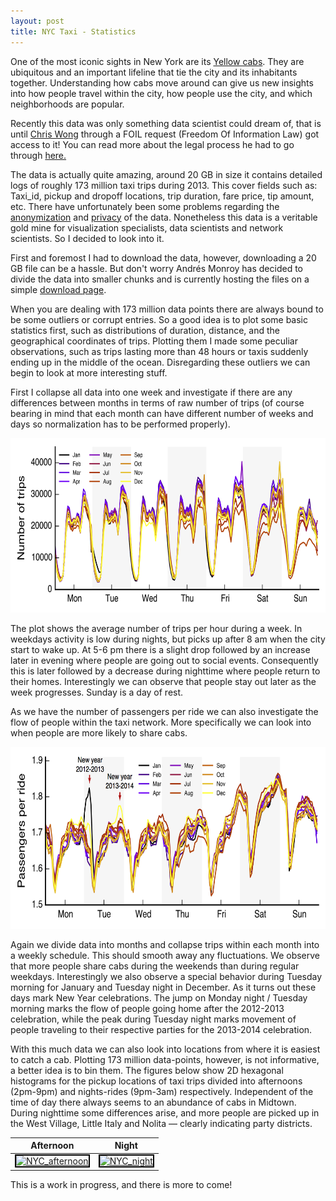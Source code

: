 ```yaml
---
layout: post
title: NYC Taxi - Statistics
---
```


One of the most iconic sights in New York are its <a title="Yellow cabs" href="http://upload.wikimedia.org/wikipedia/commons/0/07/Yellow_cabs_2.jpg">Yellow cabs</a>. They are ubiquitous and an important lifeline that tie the city and its inhabitants together. Understanding how cabs move around can give us new insights into how people travel within the city, how people use the city, and which neighborhoods are popular.

Recently this data was only something data scientist could dream of, that is until <a title="chris wong" href="http://chriswhong.com/">Chris Wong</a> through a FOIL request (Freedom Of Information Law) got access to it! You can read more about the legal process he had to go through <a title="legal process" href="http://chriswhong.com/open-data/foil_nyc_taxi/">here.</a>

The data is actually quite amazing, around 20 GB in size it contains detailed logs of roughly 173 million taxi trips during 2013. This cover fields such as: Taxi_id, pickup and dropoff locations, trip duration, fare price, tip amount, etc. There have unfortunately been some problems regarding the <a title="de-anonymization" href="https://medium.com/@vijayp/of-taxis-and-rainbows-f6bc289679a1">anonymization</a> and <a title="spying on celebrities" href="http://www.ibtimes.com/spying-celebrities-nyc-taxi-metadata-exposes-celeb-locations-strip-club-clients-1696744">privacy</a> of the data. Nonetheless this data is a veritable gold mine for visualization specialists, data scientists and network scientists. So I decided to look into it.

First and foremost I had to download the data, however, downloading a 20 GB file can be a hassle. But don't worry Andrés Monroy has decided to divide the data into smaller chunks and is currently hosting the files on a simple <a title="taxi data" href="http://www.andresmh.com/nyctaxitrips/">download page</a>.

When you are dealing with 173 million data points there are always bound to be some outliers or corrupt entries. So a good idea is to plot some basic statistics first, such as distributions of duration, distance, and the geographical coordinates of trips. Plotting them I made some peculiar observations, such as trips lasting more than 48 hours or taxis suddenly ending up in the middle of the ocean. Disregarding these outliers we can begin to look at more interesting stuff.

First I collapse all data into one week and investigate if there are any differences between months in terms of raw number of trips (of course bearing in mind that each month can have different number of weeks and days so normalization has to be performed properly).

<a href="/images/2015/trips.png"><img src="/images/2015/trips.png" alt="trips" width="660" height="279" /></a>

The plot shows the average number of trips per hour during a week. In weekdays activity is low during nights, but picks up after 8 am when the city start to wake up. At 5-6 pm there is a slight drop followed by an increase later in evening where people are going out to social events. Consequently this is later followed by a decrease during nighttime where people return to their homes. Interestingly we can observe that people stay out later as the week progresses. Sunday is a day of rest.

As we have the number of passengers per ride we can also investigate the flow of people within the taxi network. More specifically we can look into when people are more likely to share cabs.

<a href="/images/2015/effective_flow.png"><img src="/images/2015/effective_flow.png" alt="effective_flow" width="660" height="291" /></a>

Again we divide data into months and collapse trips within each month into a weekly schedule. This should smooth away any fluctuations. We observe that more people share cabs during the weekends than during regular weekdays. Interestingly we also observe a special behavior during Tuesday morning for January and Tuesday night in December. As it turns out these days mark New Year celebrations. The jump on Monday night / Tuesday morning marks the flow of people going home after the 2012-2013 celebration, while the peak during Tuesday night marks movement of people traveling to their respective parties for the 2013-2014 celebration.

With this much data we can also look into locations from where it is easiest to catch a cab. Plotting 173 million data-points, however, is not informative, a better idea is to bin them. The figures below show 2D hexagonal histograms for the pickup locations of taxi trips divided into afternoons (2pm-9pm) and nights-rides (9pm-3am) respectively.  Independent of the time of day there always seems to an abundance of cabs in Midtown. During nighttime some differences arise, and more people are picked up in the West Village, Little Italy and Nolita — clearly indicating party districts.

Afternoon                  |  Night
:-------------------------:|:-------------------------:
<a href="/images/2015/nyc_afternoon.png"><img style="border:2px solid #000000;" src="/images/2015/nyc_afternoon.png" alt="NYC_afternoon" width="250" height="499" />  |  <a href="/images/nyc_night.png"><img style="border:2px solid #000000;" src="/images/2015/nyc_night.png" alt="NYC_night" width="250" height="499" /> 

This is a work in progress, and there is more to come!